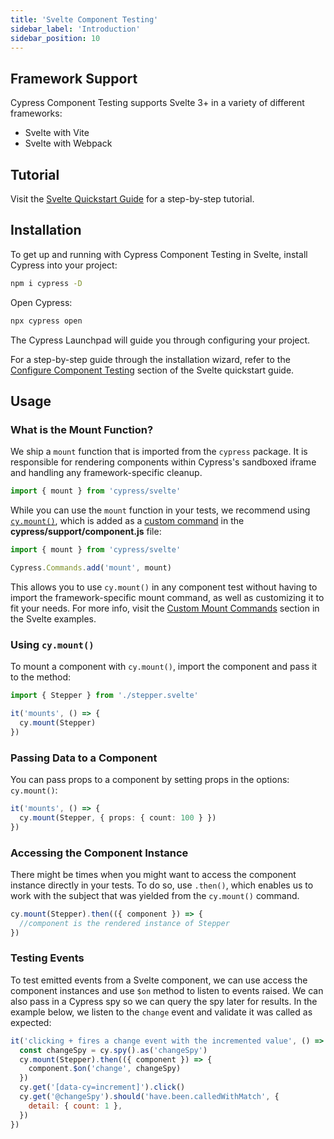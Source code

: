 ```yaml
---
title: 'Svelte Component Testing'
sidebar_label: 'Introduction'
sidebar_position: 10
---
```


## Framework Support

Cypress Component Testing supports Svelte 3+ in a variety of different
frameworks:

- Svelte with Vite
- Svelte with Webpack

## Tutorial

Visit the [Svelte Quickstart Guide](/guides/component-testing/svelte/quickstart)
for a step-by-step tutorial.

## Installation

To get up and running with Cypress Component Testing in Svelte, install Cypress
into your project:

```bash
npm i cypress -D
```

Open Cypress:

```bash
npx cypress open
```

<DocsImage 
  src="/img/guides/component-testing/select-test-type.jpg" 
  caption="Choose Component Testing"> </DocsImage>

The Cypress Launchpad will guide you through configuring your project.

For a step-by-step guide through the installation wizard, refer to the
[Configure Component Testing](/guides/component-testing/svelte/quickstart#Configuring-Component-Testing)
section of the Svelte quickstart guide.

## Usage

### What is the Mount Function?

We ship a `mount` function that is imported from the `cypress` package. It is
responsible for rendering components within Cypress's sandboxed iframe and
handling any framework-specific cleanup.

```js
import { mount } from 'cypress/svelte'
```

While you can use the `mount` function in your tests, we recommend using
[`cy.mount()`](/api/commands/mount), which is added as a
[custom command](/api/cypress-api/custom-commands) in the
**cypress/support/component.js** file:

```ts title=cypress/support/component.js
import { mount } from 'cypress/svelte'

Cypress.Commands.add('mount', mount)
```

This allows you to use `cy.mount()` in any component test without having to
import the framework-specific mount command, as well as customizing it to fit
your needs. For more info, visit the
[Custom Mount Commands](/guides/component-testing/svelte/examples#Custom-Mount-Commands)
section in the Svelte examples.

### Using `cy.mount()`

To mount a component with `cy.mount()`, import the component and pass it to the
method:

```ts
import { Stepper } from './stepper.svelte'

it('mounts', () => {
  cy.mount(Stepper)
})
```

### Passing Data to a Component

You can pass props to a component by setting props in the options: `cy.mount()`:

```ts
it('mounts', () => {
  cy.mount(Stepper, { props: { count: 100 } })
})
```

### Accessing the Component Instance

There might be times when you might want to access the component instance
directly in your tests. To do so, use `.then()`, which enables us to work with
the subject that was yielded from the `cy.mount()` command.

```js
cy.mount(Stepper).then(({ component }) => {
  //component is the rendered instance of Stepper
})
```

### Testing Events

To test emitted events from a Svelte component, we can use access the component
instances and use `$on` method to listen to events raised. We can also pass in a
Cypress spy so we can query the spy later for results. In the example below, we
listen to the `change` event and validate it was called as expected:

```js
it('clicking + fires a change event with the incremented value', () => {
  const changeSpy = cy.spy().as('changeSpy')
  cy.mount(Stepper).then(({ component }) => {
    component.$on('change', changeSpy)
  })
  cy.get('[data-cy=increment]').click()
  cy.get('@changeSpy').should('have.been.calledWithMatch', {
    detail: { count: 1 },
  })
})
```
